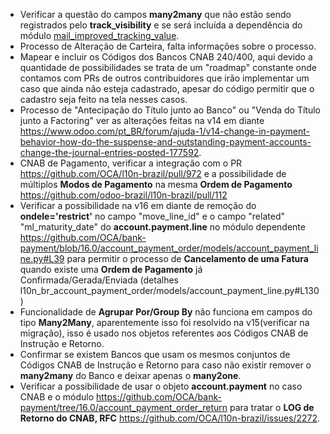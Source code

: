 - Verificar a questão do campos **many2many** que não estão sendo registrados pelo **track_visibility** e se será incluída a dependência do módulo [mail_improved_tracking_value](https://github.com/OCA/social/tree/16.0/mail_improved_tracking_value).
- Processo de Alteração de Carteira, falta informações sobre o processo.
- Mapear e incluir os Códigos dos Bancos CNAB 240/400, aqui devido a quantidade de possibilidades se trata de um "roadmap" constante onde contamos com PRs de outros contribuidores que irão implementar um caso que ainda não esteja cadastrado, apesar do código  permitir que o cadastro seja feito na tela nesses casos.
- Processo de "Antecipação do Título junto ao Banco" ou "Venda do Título junto a Factoring" ver as alterações feitas na v14 em diante  <https://www.odoo.com/pt_BR/forum/ajuda-1/v14-change-in-payment-behavior-how-do-the-suspense-and-outstanding-payment-accounts-change-the-journal-entries-posted-177592>.
- CNAB de Pagamento, verificar a integração com o PR <https://github.com/OCA/l10n-brazil/pull/972> e a possibilidade de  múltiplos **Modos de Pagamento** na mesma **Ordem de Pagamento** <https://github.com/odoo-brazil/l10n-brazil/pull/112>
- Verificar a possibilidade na v16 em diante de remoção do **ondele='restrict'** no campo "move_line_id" e o campo "related" "ml_maturity_date" do **account.payment.line** no módulo dependente <https://github.com/OCA/bank-payment/blob/16.0/account_payment_order/models/account_payment_line.py#L39> para permitir o processo de **Cancelamento de uma Fatura** quando existe uma **Ordem de Pagamento** já Confirmada/Gerada/Enviada (detalhes l10n_br_account_payment_order/models/account_payment_line.py#L130)
- Funcionalidade de **Agrupar Por/Group By** não funciona em campos do tipo **Many2Many**, aparentemente isso foi resolvido na v15(verificar na migração), isso é usado nos objetos referentes aos Códigos CNAB de Instrução e Retorno.
- Confirmar se existem Bancos que usam os mesmos conjuntos de Códigos CNAB de Instrução e Retorno para caso não existir remover o **many2many** do Banco e deixar apenas o **many2one**.
- Verificar a possibilidade de usar o objeto **account.payment** no caso  CNAB e o módulo  <https://github.com/OCA/bank-payment/tree/16.0/account_payment_order_return> para tratar o **LOG de Retorno do CNAB, RFC** <https://github.com/OCA/l10n-brazil/issues/2272>.
